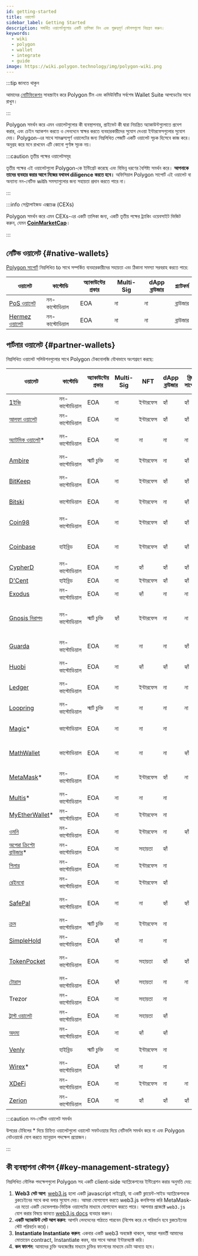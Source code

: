 ```yaml
---
id: getting-started
title: ওয়ালেট
sidebar_label: Getting Started
description: সমর্থিত ওয়ালেটগুলোর একটি তালিকা নিন এবং গুরুত্বপূর্ণ কৌশলগুলো নিয়ন্ত্রণ করুন।
keywords:
  - wiki
  - polygon
  - wallet
  - integrate
  - guide
image: https://wiki.polygon.technology/img/polygon-wiki.png
---
```


:::tip জানতে থাকুন

আমাদের [<ins>নোটিফিকেশন</ins>](https://polygon.technology/notifications/) সাবস্ক্রাইব করে Polygon টিম এবং কমিউনিটির সর্বশেষ Wallet Suite আপডেটের সাথে রাখুন।

:::

Polygon সমর্থন করে এমন ওয়ালেটগুলোর কী ব্যবস্থাপনার, প্রাইভেট কী দ্বারা নিয়ন্ত্রিত অ্যাকাউন্টগুলোতে প্রবেশ করার,
এবং চেইন অ্যাকশন করতে ও লেনদেনে স্বাক্ষর করতে ব্যবহারকারীদের সুযোগ দেওয়া ইন্টারফেসগুলোর সুযোগ দেয়। Polygon-এর সাথে সামঞ্জস্যপূর্ণ ওয়ালেটের জন্য নিম্নলিখিত পেজটি একটি ওয়ালেট সূচক হিসেবে কাজ করে। অনুগ্রহ করে মনে রাখবেন এটি কোনো পুর্ণাঙ্গ সূচক নয়।

:::caution তৃতীয় পক্ষের ওয়ালেটসমূহ

তৃতীয় পক্ষের এই ওয়ালেটগুলো Polygon-কে ইন্টিগ্রেট করেছে এবং বিভিন্ন ধরণের বৈশিষ্ট্য সমর্থন করে।
**আপনাকে তাদের ব্যবহার করার আগে নিজের যথাযথ diligence করতে হবে।** অফিসিয়াল Polygon
সাপোর্ট এই ওয়ালেট বা অন্যান্য নন-নেটিভ with সমস্যাগুলোর জন্য সহায়তা প্রদান করতে পারে না।

:::

:::info সেন্ট্রালাইজড এক্সচেঞ্জ (CEXs)

Polygon সমর্থন করে এমন CEXs-এর একটি তালিকা জন্য, একটি তৃতীয় পক্ষের ট্র্যাকিং ওয়েবসাইট ভিজিট করুন, যেমন [<ins>**CoinMarketCap**</ins>](https://coinmarketcap.com/currencies/polygon/markets)।

:::

## নেটিভ ওয়ালেট {#native-wallets}

[Polygon সাপোর্ট](https://support.polygon.technology/support/home) নিম্নলিখিত to সাথে সম্পর্কিত ব্যবহারকারীদের সহায়তা এবং ঠিকানা সমস্যা সরবরাহ করতে পারে:

| ওয়ালেট | কাস্টোডি | অ্যাকাউন্টের প্রকার | Multi-Sig | dApp ব্রাউজার | প্ল্যাটফর্ম |
|----------------------------------------------------------------------|---------------|--------------|-----------|--------------|----------|
| [PoS ওয়ালেট](https://wallet.polygon.technology/login/) | নন-কাস্টোডিয়াল | EOA | না | না | ব্রাউজার |
| [Hermez ওয়ালেট](https://wallet.hermez.io/login) | নন-কাস্টোডিয়াল | EOA | না | না | ব্রাউজার |

## পার্টনার ওয়ালেট {#partner-wallets}

নিম্নলিখিত ওয়ালেট সলিউশনগুলোর সাথে Polygon টেকনোলজি যৌথভাবে অংশগ্রহণ করছে:

| ওয়ালেট | কাস্টোডি | অ্যাকাউন্টের প্রকার | Multi-Sig | NFT | dApp ব্রাউজার | ব্রিজ সাপোর্ট | ফিয়াট অন-র‍্যাম্প | প্ল্যাটফর্ম |
|---	|---	|---	|---	|---	|---	|---	|---	|---	|
| [1ইঞ্চি](https://1inch.io/wallet/) | নন-কাস্টোডিয়াল | EOA | না | ইন্টারফেস | হ্যাঁ | হ্যাঁ | হ্যাঁ | মোবাইল |
| [আলফা ওয়ালেট](https://alphawallet.com/) | নন-কাস্টোডিয়াল | EOA | না | ইন্টারফেস | হ্যাঁ | হ্যাঁ | হ্যাঁ | মোবাইল, api/sdk |
| [অ্যাটমিক ওয়ালেট](https://atomicwallet.io/)* | নন-কাস্টোডিয়াল | EOA | না | না | না | না | হ্যাঁ | মোবাইল, ডেস্কটপ, api/sdk |
| [Ambire](https://www.ambire.com/) | নন-কাস্টোডিয়াল | স্মার্ট চুক্তি | না | ইন্টারফেস | না | হ্যাঁ | হ্যাঁ | ব্রাউজার |
| [BitKeep](https://bitkeep.com/) | নন-কাস্টোডিয়াল | EOA | না | ইন্টারফেস | হ্যাঁ | হ্যাঁ | হ্যাঁ | মোবাইল, ব্রাউজার এক্সটেনশন |
| [Bitski](https://www.bitski.com/) | কাস্টোডিয়াল | EOA | না | ইন্টারফেস | না | হ্যাঁ | না | ব্রাউজার, api/sdk |
| [Coin98](https://coin98.com/wallet) | নন-কাস্টোডিয়াল | EOA | না | ইন্টারফেস | হ্যাঁ | হ্যাঁ | হ্যাঁ | মোবাইল, ব্রাউজার, api/sdk |
| [Coinbase](https://www.coinbase.com/wallet) | হাইব্রিড | EOA | না | ইন্টারফেস | হ্যাঁ | হ্যাঁ | হ্যাঁ | মোবাইল, ব্রাউজার, api/sdk |
| [CypherD](https://cypherd.io/) | নন-কাস্টোডিয়াল | EOA | না | হ্যাঁ | হ্যাঁ | হ্যাঁ | হ্যাঁ | মোবাইল |
| [D'Cent](https://dcentwallet.com/) | হাইব্রিড | EOA | না | ইন্টারফেস | হ্যাঁ | হ্যাঁ | না | মোবাইল |
| [Exodus](https://www.exodus.com/) | নন-কাস্টোডিয়াল | EOA | না | হ্যাঁ | না | না | হ্যাঁ | মোবাইল, ডেস্কটপ |
| [Gnosis নিরাপদ](https://gnosis-safe.io/) | নন-কাস্টোডিয়াল | স্মার্ট চুক্তি | হ্যাঁ | ইন্টারফেস | না | না | না | মোবাইল, ব্রাউজার, ডেস্কটপ, api/sdk |
| [Guarda](https://guarda.com/) | নন-কাস্টোডিয়াল | EOA | না | না | না | হ্যাঁ | হ্যাঁ | মোবাইল, ব্রাউজার, ডেস্কটপ |
| [Huobi](https://www.itoken.com/en) | নন-কাস্টোডিয়াল | EOA | না | হ্যাঁ | হ্যাঁ | হ্যাঁ | না | মোবাইল |
| [Ledger](https://www.ledger.com/) | নন-কাস্টোডিয়াল | EOA | না | ইন্টারফেস | না | না | হ্যাঁ | হার্ডওয়্যার, মোবাইল, ডেস্কটপ |
| [Loopring](https://loopring.io/#/) | নন-কাস্টোডিয়াল | স্মার্ট চুক্তি | না | না | না | না | না | মোবাইল, api/sdk |
| [Magic](https://fortmatic.com/)* | কাস্টোডিয়াল | EOA | না | না | না |   |   | মোবাইল, ব্রাউজার, api/sdk |
| [MathWallet](https://mathwallet.org/en-us/) | কাস্টোডিয়াল | EOA | না | না | না | হ্যাঁ | হ্যাঁ | মোবাইল, ব্রাউজার, api/sdk |
| [MetaMask](https://metamask.io/)* | নন-কাস্টোডিয়াল | EOA | না | ইন্টারফেস | হ্যাঁ | না | না | মোবাইল, ব্রাউজার, api/sdk |
| [Multis](https://multis.co/)* | নন-কাস্টোডিয়াল | EOA | না | না | না |   | হ্যাঁ | মোবাইল, ডেস্কটপ |
| [MyEtherWallet](https://www.myetherwallet.com/)* | নন-কাস্টোডিয়াল | EOA | না | ইন্টারফেস | না |   | হ্যাঁ | মোবাইল |
| [ওমনি](https://omni.app/) | নন-কাস্টোডিয়াল | EOA | না | ইন্টারফেস | না | হ্যাঁ |   | মোবাইল, api/sdk |
| [অপেরা ক্রিপ্টো ব্রাউজার](https://www.opera.com/crypto/next)* | নন-কাস্টোডিয়াল | EOA | না | সহায়তা | হ্যাঁ |   |   | মোবাইল, ব্রাউজার |
| [পিলার](https://www.pillar.fi/) | নন-কাস্টোডিয়াল | EOA | না | ইন্টারফেস | না |   | হ্যাঁ | মোবাইল |
| [রেইনবো](https://rainbow.me/) | নন-কাস্টোডিয়াল | EOA | না | ইন্টারফেস | হ্যাঁ |   | না | মোবাইল, api/sdk |
| [SafePal](https://safepal.io/) | নন-কাস্টোডিয়াল | EOA | না | না | হ্যাঁ | হ্যাঁ |   | হার্ডওয়্যার, মোবাইল, api/sdk |
| [ক্রম](https://sequence.app/auth) | নন-কাস্টোডিয়াল | স্মার্ট চুক্তি | না | ইন্টারফেস | না |   |   | ব্রাউজার, api/sdk |
| [SimpleHold](https://simplehold.io/) | নন-কাস্টোডিয়াল | EOA | হ্যাঁ | না | না |   | হ্যাঁ | মোবাইল, api/sdk |
| [TokenPocket](https://www.tokenpocket.pro/en) | নন-কাস্টোডিয়াল | EOA | না | সহায়তা | হ্যাঁ | হ্যাঁ | হ্যাঁ | মোবাইল, ব্রাউজার, api/sdk |
| [টোরাস](https://toruswallet.io/) | নন-কাস্টোডিয়াল | EOA | হ্যাঁ | সহায়তা | না | না | না | ব্রাউজার, api/sdk |
| Trezor | নন-কাস্টোডিয়াল | EOA | না | সহায়তা | না |   |   | হার্ডওয়্যার, মোবাইল |
| [ট্রাস্ট ওয়ালেট](https://trustwallet.com/) | নন-কাস্টোডিয়াল | EOA | না | সহায়তা | হ্যাঁ |   | হ্যাঁ | মোবাইল |
| [অদম্য](https://unstoppable.money/) | নন-কাস্টোডিয়াল | EOA | না | হ্যাঁ | হ্যাঁ |   | না | মোবাইল, api/sdk |
| [Venly](https://www.venly.io/) | হাইব্রিড | স্মার্ট চুক্তি | না | ইন্টারফেস | না |   |   | ব্রাউজার, api/sdk |
| [Wirex](https://wirexapp.com/en/wirex-wallet)* | নন-কাস্টোডিয়াল | EOA | হ্যাঁ | না | না |   |   | মোবাইল |
| [XDeFi](https://www.xdefi.io/) | নন-কাস্টোডিয়াল | EOA | না | ইন্টারফেস | না | না | না | ব্রাউজার |
| [Zerion](https://zerion.io/) | নন-কাস্টোডিয়াল | EOA | না | হ্যাঁ | হ্যাঁ | হ্যাঁ |   | মোবাইল, ব্রাউজার |

:::caution নন-নেটিভ ওয়ালেট সমর্থন

উপরের টেবিলের * দিয়ে চিহ্নিত ওয়ালেটগুলো ওয়ালেট সফটওয়্যার দিয়ে নেটিভলি সমর্থন করে না
এবং Polygon নেটওয়ার্কে যোগ করতে ম্যানুয়াল পদক্ষেপ প্রয়োজন।

:::

## কী ব্যবস্থাপনা কৌশল {#key-management-strategy}

নিম্নলিখিত মৌলিক পদক্ষেপগুলো Polygon সহ একটি client-side অ্যাপ্লিকেশনের ইন্টিগ্রেশন করার অনুমতি দেয়:

1. **Web3 সেট আপ**: [web3.js](https://web3js.readthedocs.io/) হলো একটি javascript লাইব্রেরি, যা
একটি ক্লায়েন্ট-সাইড অ্যাপ্লিকেশনকে ব্লকচেইনের সাথে কথা বলার সুযোগ দেয়। আমরা যোগাযোগ করতে web3.js কনফিগার করি MetaMask-এর মতো একটি ডেভেলপার-ভিত্তিক ওয়ালেটের মাধ্যমে যোগাযোগ করতে পারে। আপনার প্রজেক্টে `web3.js` যোগ করার বিষয়ে জানতে [web3.js docs](https://web3js.readthedocs.io/en/v1.2.2/getting-started.html#adding-web3-js) ব্যবহার করুন।
2. **একটি অ্যাকাউন্ট সেট আপ করুন**: আপনি লেনদেনের পাঠাতে পারবেন (বিশেষ করে যে পরিবর্তন হবে ব্লকচেইনের স্টেট পরিবর্তন করে)।
3. **Instantiate Instantiate করুন**: একবার একটি web3 অবজেক্ট থাকলে, আমরা পরবর্তী আমাদের মোতায়েন contract, Instantiate করব, যার সাথে আমরা ইন্টারঅ্যাক্ট করি।
4. **কল ফাংশন**: আমাদের চুক্তি অবজেক্টের মাধ্যমে চুক্তির ফাংশনের মাধ্যমে ডেটা আনতে হবে।
